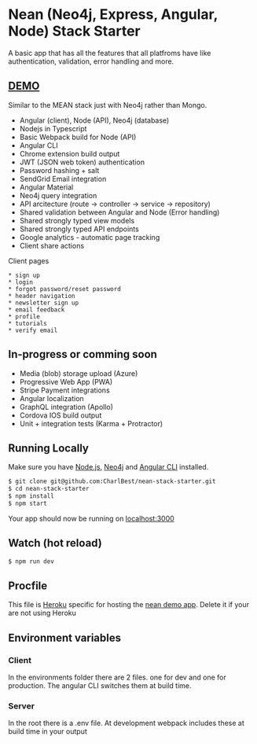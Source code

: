 # Nean (Neo4j, Express, Angular, Node) Stack Starter

A basic app that has all the features that all platfroms have like authentication, validation, error handling and more.

## [DEMO](http://nean.io/)

Similar to the MEAN stack just with Neo4j rather than Mongo.

* Angular (client), Node (API), Neo4j (database)
* Nodejs in Typescript
* Basic Webpack build for Node (API)
* Angular CLI
* Chrome extension build output
* JWT (JSON web token) authentication
* Password hashing + salt
* SendGrid Email integration
* Angular Material
* Neo4j query integration
* API arcitecture (route -> controller -> service -> repository)
* Shared validation between Angular and Node (Error handling)
* Shared strongly typed view models
* Shared strongly typed API endpoints
* Google analytics - automatic page tracking
* Client share actions

Client pages

    * sign up
    * login
    * forgot password/reset password
    * header navigation
    * newsletter sign up
    * email feedback
    * profile
    * tutorials
    * verify email

## In-progress or comming soon
* Media (blob) storage upload (Azure)
* Progressive Web App (PWA)
* Stripe Payment integrations
* Angular localization
* GraphQL integration (Apollo)
* Cordova IOS build output
* Unit + integration tests (Karma + Protractor)

## Running Locally

Make sure you have [Node.js](http://nodejs.org/), [Neo4j](https://neo4j.com/) and [Angular CLI](https://cli.angular.io/) installed.

```sh
$ git clone git@github.com:CharlBest/nean-stack-starter.git
$ cd nean-stack-starter
$ npm install
$ npm start
```

Your app should now be running on [localhost:3000](http://localhost:3000/)

## Watch (hot reload)
```sh
$ npm run dev
```

## Procfile
This file is [Heroku](https://www.heroku.com/) specific for hosting the [nean demo app](https://www.nean.io/). Delete it if your are not using Heroku

## Environment variables
### Client
In the environments folder there are 2 files. one for dev and one for production. The angular CLI switches them at build time.
### Server
In the root there is a .env file. At development webpack includes these at build time in your output